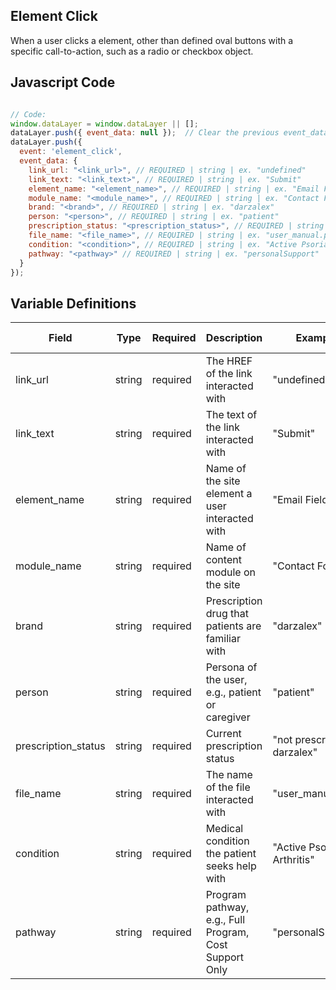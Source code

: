## Element Click

When a user clicks a element, other than defined oval buttons with a specific call-to-action, such as a radio or checkbox object.

## Javascript Code

```js

// Code:
window.dataLayer = window.dataLayer || [];
dataLayer.push({ event_data: null });  // Clear the previous event_data object.
dataLayer.push({
  event: 'element_click',
  event_data: {
    link_url: "<link_url>", // REQUIRED | string | ex. "undefined"
    link_text: "<link_text>", // REQUIRED | string | ex. "Submit"
    element_name: "<element_name>", // REQUIRED | string | ex. "Email Field"
    module_name: "<module_name>", // REQUIRED | string | ex. "Contact Form"
    brand: "<brand>", // REQUIRED | string | ex. "darzalex"
    person: "<person>", // REQUIRED | string | ex. "patient"
    prescription_status: "<prescription_status>", // REQUIRED | string | ex. "not prescribed darzalex"
    file_name: "<file_name>", // REQUIRED | string | ex. "user_manual.pdf"
    condition: "<condition>", // REQUIRED | string | ex. "Active Psoriatic Arthritis"
    pathway: "<pathway>" // REQUIRED | string | ex. "personalSupport"
  }
});

```
## Variable Definitions

| Field               | Type    | Required | Description                                               | Example                           | Pattern | Min Length | Max Length | Minimum | Maximum | Multiple Of |
|---------------------|---------|----------|-----------------------------------------------------------|-----------------------------------|---------|------------|------------|---------|---------|-------------|
| link_url            | string  | required | The HREF of the link interacted with                      | "undefined"                       |         |            |            |         |         |             |
| link_text           | string  | required | The text of the link interacted with                      | "Submit"                          |         |            |            |         |         |             |
| element_name        | string  | required | Name of the site element a user interacted with           | "Email Field"                     |         |            |            |         |         |             |
| module_name         | string  | required | Name of content module on the site                        | "Contact Form"                    |         |            |            |         |         |             |
| brand               | string  | required | Prescription drug that patients are familiar with         | "darzalex"                        |         |            |            |         |         |             |
| person              | string  | required | Persona of the user, e.g., patient or caregiver           | "patient"                         |         |            |            |         |         |             |
| prescription_status | string  | required | Current prescription status                               | "not prescribed darzalex"         |         |            |            |         |         |             |
| file_name           | string  | required | The name of the file interacted with                       | "user_manual.pdf"                |         |            |            |         |         |             |
| condition           | string  | required | Medical condition the patient seeks help with             | "Active Psoriatic Arthritis"      |         |            |            |         |         |             |
| pathway             | string  | required | Program pathway, e.g., Full Program, Cost Support Only    | "personalSupport"                 |         |            |            |         |         |             |
